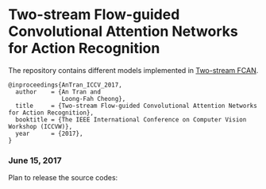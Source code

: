 # Two-stream Flow-guided Convolutional Attention Networks for Action Recognition

The repository contains different models implemented in [Two-stream FCAN](https://arxiv.org/abs/1708.09268).
```
@inproceedings{AnTran_ICCV_2017,
  author    = {An Tran and
               Loong-Fah Cheong},
  title     = {Two-stream Flow-guided Convolutional Attention Networks for Action Recognition},
  booktitle = {The IEEE International Conference on Computer Vision Workshop (ICCVW)},
  year      = {2017},
}
```

### June 15, 2017

Plan to release the source codes:
